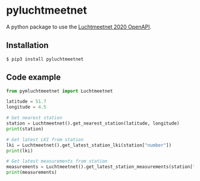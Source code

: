# pyluchtmeetnet

A python package to use the [Luchtmeetnet 2020 OpenAPI][luchtmeetnet-api].

## Installation

```shell
$ pip3 install pyluchtmeetnet
```

## Code example

```python
from pymluchtmeetnet import Luchtmeetnet

latitude = 51.7
longitude = 4.5

# Get nearest station
station = Luchtmeetnet().get_nearest_station(latitude, longitude)
print(station)

# Get latest LKI from station
lki = Luchtmeetnet().get_latest_station_lki(station["number"])
print(lki)

# Get latest measurements from station
measurements = Luchtmeetnet().get_latest_station_measurements(station["number"])
print(measurements)
```

[luchtmeetnet-api]: https://api-docs.luchtmeetnet.nl/
